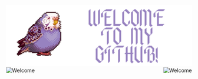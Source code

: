 <p align="center">
  <img src="https://raw.githubusercontent.com/tarik0/tarik0/main/banner.png" alt="Welcome"/>
  <img align="left" src="https://github-readme-stats.vercel.app/api/top-langs/?username=tarik0&layout=compact&material-palenight" alt="Welcome"/>
  <img align="right" src="https://github-readme-stats.vercel.app/api/top-langs/?username=tarik0&layout=compact&material-palenight" alt="Welcome"/>
</p>

